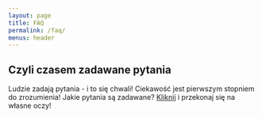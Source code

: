 ```yaml
---
layout: page
title: FAQ
permalink: /faq/
menus: header
---
```


## Czyli czasem zadawane pytania

Ludzie zadają pytania - i to się chwali! Ciekawość jest pierwszym stopniem do zrozumienia!
Jakie pytania są zadawane? [Kliknij](https://wiki.hs3.pl/faq) i przekonaj się na własne oczy!
